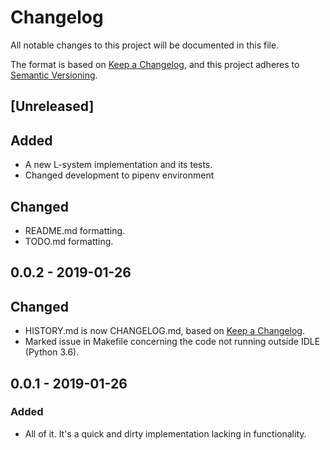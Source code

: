 # Changelog
All notable changes to this project will be documented in this file.

The format is based on [Keep a Changelog](https://keepachangelog.com/en/1.0.0/),
and this project adheres to [Semantic Versioning](https://semver.org/spec/v2.0.0.html).

## [Unreleased]
## Added
- A new L-system implementation and its tests.
- Changed development to pipenv environment

## Changed
- README.md formatting.
- TODO.md formatting.

## 0.0.2 - 2019-01-26
## Changed
- HISTORY.md is now CHANGELOG.md, based on [Keep a Changelog](https://keepachangelog.com/en/1.0.0/).
- Marked issue in Makefile concerning the code not running outside IDLE (Python 3.6).

## 0.0.1 - 2019-01-26
### Added
- All of it. It's a quick and dirty implementation lacking in functionality.
